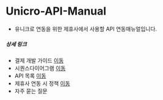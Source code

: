# Unicro-API-Manual
- 유니크로 연동을 위한 제휴사에서 사용할 API 연동매뉴얼입니다.



##### 상세 링크
- 결제 개발 가이드 [이동](api/Intro.md)
- 시퀀스다이어그램 [이동](MainBusinessDesign.md)
- API 목록 [이동](api/API.md)
- 제휴사 연동 시 정책 [이동](api/Policy.md)
- 자주 묻는 질문 


